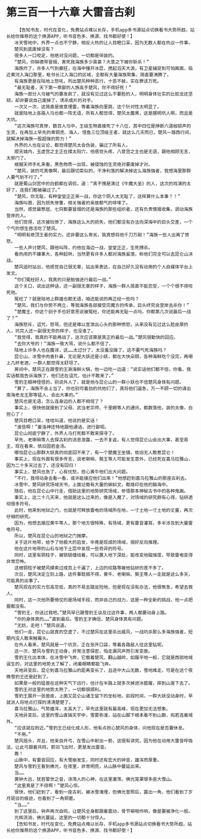 # 第三百一十六章 大雷音古刹
        【告知书友，时代在变化，免费站点难以长存，手机app多书源站点切换看书大势所趋，站长给你推荐的这个换源APP，听书音色多、换源、找书都好使！】
       冰天雪地中，外界一点也不宁静，相反火热的让人目瞪口呆，因为无数人都在热议一件事。
       楚风到底废掉没有？
       很多人一口咬定，他绝对没问题，一切都是佯装的。
       “楚风，你缺德带冒烟，害死我海族多少英豪？大意之下被你斩杀！”
       海族炸了，许多人气到癫狂，在海中撞开冰层，搅起滔天大浪，有卫星捕捉到可怕画面，临近黄河入海口那里，毗邻长江入海口的区域，全都有大量海族聚集，简直要沸腾了。
       有海族更是在陆地上怒吼，列出楚风种种恶行，十恶不赦，实在罪该万死。
       “最无耻者，天下第一卑鄙的人族高手楚风，你不得好死！”
       海族一部分人马被气的要发疯了，就没有见过这么不要脸的人，明明身体壮实的比蛟龙还坚韧，却非要说自己废掉了，诱杀成片的对手。
       一次又一次，这简直是故意埋雷，等着海族向里跳，这个针对性太明显了。
       就是陆地上各路人马也都一阵无语，所有人都觉得，楚风太腹黑，这是摆明坑人啊，而且是大坑。
       “这次海族可真惨，数百人马中，王级生物直接死了十八位，其中四位是挣断六道枷锁声的生灵，在再加上早先的青铜虎、海人、怪鱼三位顶级王者，就这么几天而已，楚风一路西行间，就解决掉海族一股超强的势力！”
       外界的人也在议论，都觉得楚风太会伪装，骗过了所有人。
       顺天城内，玉虚宫之主正在揉太阳穴，他感觉头疼，八景宫之主也是无语，跟他相顾无言，太邪门了。
       根据天师手札来看，黑色物质一出现，被侵蚀的生灵绝对要废掉才对。
       “楚风，装的可真像啊，最后跟切菜似的，干净利落的解决掉这么海族强者，我想海里那群人要气到不行了。”
       就是蜀山剑宫中的白鹤都在调侃，道：“真不愧是演过《牛魔大圣》的人，这次的戏演的太好了，连我们都被骗过了。”
       “楚风，你无耻，有种堂堂正正来一战，你这个阴人太无耻了，这样算什么本事？！”
       海族叫嚣，因为损失惨重，相关强者的亲故都气的哆嗦了。
       当然，感觉最憋屈、七窍都要冒烟的还是海族的那些组织者，还有负责情报收集，调动海族登岸的人。
       他们觉得，这次被玩惨了，海族这么大的损失，他们都没有办法向深海中的巨头交差，一个个气的想生吞活吃了楚风。
       “明明有绝顶王者的实力，还非要这么卑劣，我真想将他千刀万剐！”海族一些人出离了愤怒。
       一些人声讨楚风，跟他叫阵，约他在海边一战，堂堂正正，生死搏杀。
       看热闹的不嫌事大，各种起哄，当然更有许多人都对海族奚落，称他们完全可以去昆仑山决战。
       楚风适时站出，他感觉自己很无辜，站出来表达，在自己好久没有动用的个人自媒体平台上发文。
       “你们冤枉好人，我真的只是勉强进行最后一战。”
       这个关口，说出这种话，还一副很无辜的样子，海族一群人简直不能忍受，一个个恨不得咬死他。
       冤枉了？就是陆地上群雄也都无语，咱还能说的再正经一些吗？
       “楚风，我们与你势不两立，等我海族各部接受完魔方的传承，巨头终究会登岸去杀你！”
       “楚魔王，你这个刽子手也好意思说被冤枉，你还能再无耻一点吗，你都第几次说最后一战了？”
       海族怒斥，诅咒，怒骂，但还是难以宣泄出心头的那种愤怒，从来没有见过这么脸皮厚的人，坑完人还一副很无奈的样子，也没谁了。
       “我觉得，我真的不能再战了，这次应该算是真正的最后一战。”楚风很勤快的回应。
       “去你大爷的！”海族一致大骂，说什么都不信了。
       陆地上许多人也在腹诽，这……太过分了，太没羞没躁了，这不要气死海族吗？
       昆仑山，冰雪中肉香扑鼻，无论是大妖还是小妖，都在大快朵颐，各种海鲜吃个没完，再喝上几杯老酒，一群人都觉得太舒坦了。
       房间中，楚风正在跟雪豹王涮海鲜火锅，他一边吃一边道：“说实话他们都不信，你看，我实话都我告诉海族了，他们还在诅咒，估计不敢来了。”
       雪豹王眼神怪怪的，别说外人了，就是他与昆仑山的一群小妖也不信楚风身体有问题。
       “算了，海族不会上当了，你也别可着劲的坑他们了，真将他们逼急，万一不顾一切的请出南海老龙王那等猛人，会出大事的。”
       楚风也是无语，怎么连身边的人都不相信了？
       事实上，很快他就接到了父母、武当老宗师、千里眼等人的通讯，都数落他，装的太像，白担心了！
       楚风目瞪口呆，哇哇叫道，他说的是实话！
       “谁信啊！”姜洛神还特地跟他通话，进行鄙视。
       昆仑山彻底宁静了，外界人马打死都不敢来探寻了。
       早先，老喇嘛等人去探古刹的消息泄露，一去不复返，有人觉得昆仑山会出大事，甚至易主，现在看来，依旧固若金汤。
       哪怕昆仑山那群大妖真的彻底回不来了，有一个楚魔王坐镇，依旧无人敢惹昆仑！
       事实上，现在外面有很多传言，说老喇嘛、獒王等人可能发生意外，已经死在喜马拉雅山，因为二十多天过去了，还没有回归！
       事实上，楚风也急了，心有忧愁，担心黄牛他们出大问题。
       “不行，我得动身去看一看，或许能接应他们出来！”他想赶到喜马拉雅山的那座古刹去。
       冰雪中，楚风研究场域天书，上面记载有大量的蝌蚪文，都烙印在他的脑海中。
       随后，他在昆仑山中行走，借助这里的地势研究场域，参悟那本神秘古书中的各种鬼画。
       事实上，这二十几天来，他就是这么过来的，像是入魔了，对场域的研究颇有心得，钻研透彻很多符号。
       此时，他来到地狱之门，也就是可释放雷电的场域所在地，一寸土地一寸土地的丈量，再次仔细的研究。
       因为，他想去接应黄牛等人，那个地方很特殊，有场域，更有雷音灌耳，多半涉及到大量雷电符号。
       所以，楚风在昆仑山的地狱之门揣摩。
       关于这片地带，给予了他极大的启发，毕竟是现成的场域，很好反向推理。
       他在这片地带的山石与地下土层中发现一些奇异的符号。
       同时，这里有铜柱子，被锁链缠绕着，可以置入地下深处，能改变地磁强度，导致雷电变得非常恐怖。
       这根铜柱子被楚风摸索过成百上千遍了，上边的纹路等被他钻研的差不多了。
       次日，楚风决定立刻上路，这件事耽搁不得，黄牛、老喇嘛、獒王等人一走就是这么多天，可能真的出事了。
       楚风现在的实力忽高忽低，真的不易去踏足险地，但是现在没有办法，他很焦急，希望去救人。
       同时，这一次他所要倚仗的是场域手段，而非自己的战力，这是一种全新的挑战，他一点把握都没有。
       “雪豹王，你送过我吧。”楚风早已跟雪豹王谈及过这件事，两人都要动身上路。
       “你的身体真的……”直到最后，雪豹王才确信，楚风身体真有问题。
       “无妨，走吧！”楚风说道。
       他们一走，昆仑山就真的空虚了，不过楚风在这里杀出威风，一战坑杀那么多海族强者，短期内没人敢来触霉头。
       在外人看来，楚风就是一个坑货，正在张开口袋，等着各路敌人往这里钻呢。
       这一次，楚风与雪豹王动身，非常注意保密，怕走漏风声而引发变故。
       雪豹王化出本体，在冰雪中飞奔，它载着楚风，翻山越岭，如履平地一般，它就是西部地域诞生的，对这里的地势太了解了，闭着眼睛都能飞奔。
       天地异变后，昆仑到喜马拉雅山的距离变长了，且途中大山无数，雪地难走，可是在这个夜晚雪豹王还是赶到了。
       如果是一般的猛兽在这种天气下远行，估计在半路上就多次掉进冰窟窿，摔到山崖下去了。
       雪豹王对这里的地势太熟了，一切都很顺利。
       雪豹王展开一张兽皮，上面又昆仑山诸王留下的坐标地，前段时间，一群大妖没动身时，早就派人将地点打探的清清楚楚了。
       喜马拉雅山，气势雄浑，太高大了，早先这里就有最高峰，现在更加无法想象。
       天地异变后，这里的雪山直插天宇中，雪雾弥漫，站在山脚下根本看不到山巅，宛若连着域外。
       “应该就在附近。”雪豹王已经化成人形，他有点担心楚风的身体，问他现在是否要休息。
       “不用。”
       楚风摇头，并且，他亲自开弓，在雪山中射出一箭，这很有讲究，因为他在动用大雷音呼吸法，让此弓跟着共鸣，箭羽飞出时，更是发出雷音。
       轰！
       山脉中，有雷音回应，有大雪崩发生，同时还有宏大的钟音，雄浑而厚重。
       楚风与雪豹王看到佛光，在夜里，非常明亮，从山脉中蔓延出来。
       当……
       黄钟大吕，犹若警世之音，涤荡人的心神，在这里激荡，佛光笼罩很多座大雪山。
       “这里真是了不得啊！”楚风心惊。
       很快，他们赶到了，看到一座古刹，被冰雪淹埋，但佛光普照后，露出一角，他们看到了岁月斑驳的痕迹，也看到了一角铜匾。
       “当……”
       到了这里后，钟声再次自鸣，让楚风全身都跟着震动，骨节噼啪作响，像是要被净化一般。
       光辉流淌，佛光蔓延，这里的一切都十分惊人。
       【告知书友，时代在变化，免费站点难以长存，手机app多书源站点切换看书大势所趋，站长给你推荐的这个换源APP，听书音色多、换源、找书都好使！】
